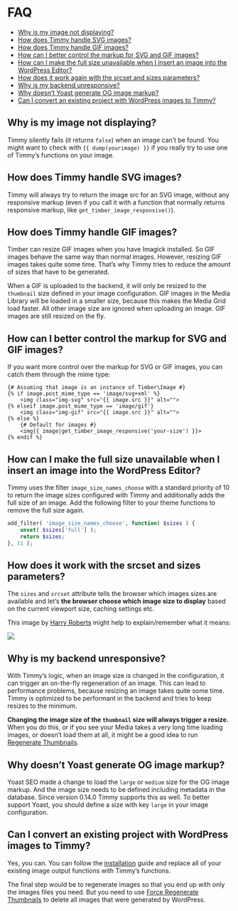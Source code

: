 # FAQ

<!-- TOC -->

- [Why is my image not displaying?](#why-is-my-image-not-displaying)
- [How does Timmy handle SVG images?](#how-does-timmy-handle-svg-images)
- [How does Timmy handle GIF images?](#how-does-timmy-handle-gif-images)
- [How can I better control the markup for SVG and GIF images?](#how-can-i-better-control-the-markup-for-svg-and-gif-images)
- [How can I make the full size unavailable when I insert an image into the WordPress Editor?](#how-can-i-make-the-full-size-unavailable-when-i-insert-an-image-into-the-wordpress-editor)
- [How does it work again with the srcset and sizes parameters?](#how-does-it-work-again-with-the-srcset-and-sizes-parameters)
- [Why is my backend unresponsive?](#why-is-my-backend-unresponsive)
- [Why doesn’t Yoast generate OG image markup?](#why-doesnt-yoast-generate-og-image-markup)
- [Can I convert an existing project with WordPress images to Timmy?](#can-i-convert-an-existing-project-with-wordpress-images-to-timmy)

<!-- /TOC -->


## Why is my image not displaying?

Timmy silently fails (it returns `false`) when an image can’t be found. You might want to check with `{{ dump(yourimage) }}` if you really try to use one of Timmy’s functions on your image.

## How does Timmy handle SVG images?

Timmy will always try to return the image src for an SVG image, without any responsive markup (even if you call it with a function that normally returns responsive markup, like `get_timber_image_responsive()`).

## How does Timmy handle GIF images?

Timber can resize GIF images when you have Imagick installed. So GIF images behave the same way than normal images. However, resizing GIF images takes quite some time. That’s why Timmy tries to reduce the amount of sizes that have to be generated.

When a GIF is uploaded to the backend, it will only be resized to the `thumbnail` size defined in your image configuration. GIF images in the Media Library will be loaded in a smaller size, because this makes the Media Grid load faster. All other image size are ignored when uploading an image. GIF images are still resized on the fly.

## How can I better control the markup for SVG and GIF images?

If you want more control over the markup for SVG or GIF images, you can catch them through the mime type:

```twig
{# Assuming that image is an instance of Timber\Image #}
{% if image.post_mime_type == 'image/svg+xml' %}
    <img class="img-svg" src="{{ image.src }}" alt="">
{% elseif image.post_mime_type == 'image/gif'}
    <img class="img-gif" src="{{ image.src }}" alt="">
{% else %}
    {# Default for images #}
    <img{{ image|get_timber_image_responsive('your-size') }}>
{% endif %}
```

## How can I make the full size unavailable when I insert an image into the WordPress Editor?

Timmy uses the filter `image_size_names_choose` with a standard priority of 10 to return the image sizes configured with Timmy and additionally adds the full size of an image. Add the following filter to your theme functions to remove the full size again. 

```php
add_filter( 'image_size_names_choose', function( $sizes ) {
    unset( $sizes['full'] );
    return $sizes;
}, 11 );
```

## How does it work with the srcset and sizes parameters?

The `sizes` and `srcset` attribute tells the browser which images sizes are available and let’s **the browser choose which image size to display** based on the current viewport size, caching settings etc.

This image by [Harry Roberts](https://twitter.com/csswizardry/status/836960832789565440) might help to explain/remember what it means:

![](https://cloud.githubusercontent.com/assets/2084481/24998864/d938d100-203b-11e7-8233-3b0a48b81c13.jpg)

## Why is my backend unresponsive?

With Timmy’s logic, when an image size is changed in the configuration, it can trigger an on-the-fly regeneration of an image. This can lead to performance problems, because resizing an image takes quite some time. Timmy is optimized to be performant in the backend and tries to keep resizes to the minimum.

**Changing the image size of the `thumbnail` size will always trigger a resize.** When you do this, or if you see your Media takes a very long time loading images, or doesn’t load them at all, it might be a good idea to run [Regenerate Thumbnails](https://wordpress.org/plugins/regenerate-thumbnails/).

## Why doesn’t Yoast generate OG image markup?

Yoast SEO made a change to load the `large` or `medium` size for the OG image markup. And the image size needs to be defined including metadata in the database. Since version 0.14.0 Timmy supports this as well. To better support Yoast, you should define a size with key `large` in your image configuration.

## Can I convert an existing project with WordPress images to Timmy?

Yes, you can. You can follow the [installation](./installation.md) guide and replace all of your existing image output functions with Timmy’s functions.

The final step would be to regenerate images so that you end up with only the images files you need. But you need to use [Force Regenerate Thumbnails](https://wordpress.org/plugins/force-regenerate-thumbnails/) to delete all images that were generated by WordPress.